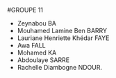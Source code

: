 #GROUPE 11
- Zeynabou BA
- Mouhamed Lamine Ben BARRY
- Lauriane Henriette Khédar FAYE
- Awa FALL
- Mohamed KA
- Abdoulaye SARRE
- Rachelle Diambogne NDOUR.

